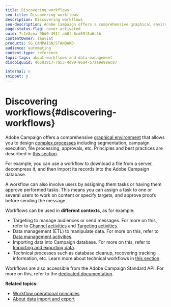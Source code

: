 ```yaml
---
title: Discovering workflows
seo-title: Discovering workflows
description: Discovering workflows
seo-description: Adobe Campaign offers a comprehensive graphical environment that allows you to design and automate processes.
page-status-flag: never-activated
uuid: 7c1e8cea-90d0-491f-ab8f-6cd69f8a6c3b
contentOwner: sauviat
products: SG_CAMPAIGN/STANDARD
audience: automating
content-type: reference
topic-tags: about-workflows-and-data-management
discoiquuid: 40503917-7a53-4d99-96a4-57aa9e98ec87

internal: n
snippet: y
---
```


# Discovering workflows{#discovering-workflows}

Adobe Campaign offers a comprehensive [graphical environment](../../automating/using/workflow-interface.md) that allows you to design [complex processes](../../automating/using/workflow-operating-principles.md) including segmentation, campaign execution, file processing, approvals, etc. Principles and best practices are described in [this section](../../automating/using/building-a-workflow.md).

For example, you can use a workflow to download a file from a server, decompress it, and then import its records into the Adobe Campaign database.

A workflow can also involve users by assigning them tasks or having them approve performed tasks. This means you can assign a task to one or several users to work on content or specify targets, and approve proofs before sending the message.

Workflows can be used in **different contexts**, as for example:

* Targeting to manage audiences or send messages. For more on this, refer to [Channel activities](../../automating/using/about-channel-activities.md) and [Targeting activities](../../automating/using/about-targeting-activities.md).
* Data management (ETL) to manipulate data. For more on this, refer to [Data management activities](../../automating/using/about-data-management-activities.md).
* Importing data into Campaign database. For more on this, refer to [Importing and exporting data](../../automating/using/about-data-import-and-export.md).
* Technical processes such as database cleanup, recovering tracking information, etc. Learn more about technical workflows in [this section](../../administration/using/technical-workflows.md).

Workflows are also accessible from the Adobe Campaign Standard API. For more on this, refer to the [dedicated documentation](https://docs.campaign.adobe.com/doc/standard/en/api/ACS_API.html#managing-workflows).

**Related topics:**

* [Workflow operational principles](../../automating/using/workflow-operating-principles.md)
* [About data import and export](../../automating/using/about-data-import-and-export.md)

